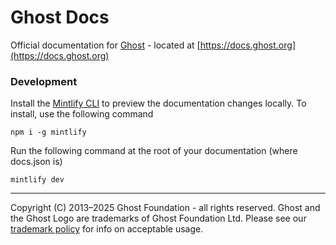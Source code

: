 # Ghost Docs

Official documentation for [Ghost](https://github.com/tryghost/ghost) - located at [https://docs.ghost.org](https://docs.ghost.org)

### Development

Install the [Mintlify CLI](https://www.npmjs.com/package/mintlify) to preview the documentation changes locally. To install, use the following command

```
npm i -g mintlify
```

Run the following command at the root of your documentation (where docs.json is)

```
mintlify dev
```

---

Copyright (C) 2013–2025 Ghost Foundation - all rights reserved. 
Ghost and the Ghost Logo are trademarks of Ghost Foundation Ltd. Please see our [trademark policy](https://ghost.org) for info on acceptable usage.
